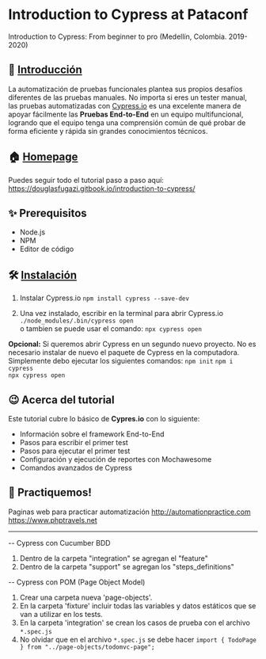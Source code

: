 # Introduction to Cypress at Pataconf
Introduction to Cypress: From beginner to pro (Medellín, Colombia. 2019-2020)

## 👋 [Introducción](https://douglasfugazi.gitbook.io/introduction-to-cypress/)
La automatización de pruebas funcionales plantea sus propios desafíos diferentes de las pruebas manuales. No importa si eres un tester manual, las pruebas automatizadas con [Cypress.io](https://www.cypress.io) es una excelente manera de apoyar fácilmente las **Pruebas End-to-End** en un equipo multifuncional, logrando que el equipo tenga una comprensión común de qué probar de forma eficiente y rápida sin grandes conocimientos técnicos.

## 🏠 [Homepage](https://douglasfugazi.gitbook.io/introduction-to-cypress/cypress/instalacion)
Puedes seguir todo el tutorial paso a paso aquí: https://douglasfugazi.gitbook.io/introduction-to-cypress/

## ✨ Prerequisitos
- Node.js
- NPM
- Editor de código

## 🛠 [Instalación](https://douglasfugazi.gitbook.io/introduction-to-cypress/cypress/instalacion)

1. Instalar Cypress.io
`npm install cypress --save-dev`

2. Una vez instalado, escribir en la terminal para abrir Cypress.io
`./node_modules/.bin/cypress open`  
o tambien se puede usar el comando: `npx cypress open`  

**Opcional:** Si queremos abrir Cypress en un segundo nuevo proyecto. No es necesario instalar de nuevo el paquete de Cypress en la computadora. Simplemente debo ejecutar los siguientes comandos:
`npm init`
`npm i cypress`  
`npx cypress open`

## 😉 Acerca del tutorial
Este tutorial cubre lo básico de **Cypres.io** con lo siguiente:
* Información sobre el framework End-to-End
* Pasos para escribir el primer test
* Pasos para ejecutar el primer test
* Configuración y ejecución de reportes con Mochawesome
* Comandos avanzados de Cypress

## 🤝 Practiquemos!
Paginas web para practicar automatización
http://automationpractice.com  
https://www.phptravels.net  

- - -
-- Cypress con Cucumber BDD
1. Dentro de la carpeta "integration" se agregan el "feature"  
2. Dentro de la carpeta "support" se agregan los "steps_definitions"  

-- Cypress con POM (Page Object Model)
1. Crear una carpeta nueva 'page-objects'.
2. En la carpeta 'fixture' incluir todas las variables y datos estáticos que se van a utilizar en los tests.
3. En la carpeta 'integration' se crean los casos de prueba con el archivo `*.spec.js`
4. No olvidar que en el archivo `*.spec.js` se debe hacer `import { TodoPage } from "../page-objects/todomvc-page";`


